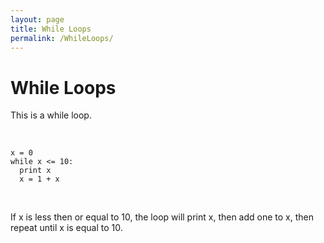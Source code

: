 ```yaml
---
layout: page
title: While Loops
permalink: /WhileLoops/
---
```


# While Loops


  
This is a while loop.
  
<br>

<!-- arbitrary comment -->

    x = 0
    while x <= 10:
      print x
      x = 1 + x

<br>

If x is less then or equal to 10, the loop will print x, then add one to x, then repeat until x is equal to 10.